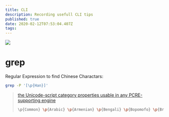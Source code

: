 ```yaml
---
title: CLI
description: Recording usefull CLI tips
published: true
date: 2020-02-12T07:53:04.407Z
tags: 
---
```


![](https://lx-public-pic.oss-cn-shanghai.aliyuncs.com/PicGo/20191205093354.jpg)

# grep

Regular Expression to find Chinese Charactars:

```bash
grep -P '[\p{Han}]'
```

> [the Unicode-script category properties usable in any PCRE-supporting engine](https://www.regular-expressions.info/unicode.html#script)
> ```bash
> \p{Common} \p{Arabic} \p{Armenian} \p{Bengali} \p{Bopomofo} \p{Braille} \p{Buhid} \p{Canadian_Aboriginal} \p{Cherokee} \p{Cyrillic} \p{Devanagari} \p{Ethiopic} \p{Georgian} \p{Greek} \p{Gujarati} \p{Gurmukhi} \p{Han} \p{Hangul} \p{Hanunoo} \p{Hebrew} \p{Hiragana} \p{Inherited} \p{Kannada} \p{Katakana} \p{Khmer} \p{Lao} \p{Latin} \p{Limbu} \p{Malayalam} \p{Mongolian} \p{Myanmar} \p{Ogham} \p{Oriya} \p{Runic} \p{Sinhala} \p{Syriac} \p{Tagalog} \p{Tagbanwa} \p{TaiLe} \p{Tamil} \p{Telugu} \p{Thaana} \p{Thai} \p{Tibetan}
> ```